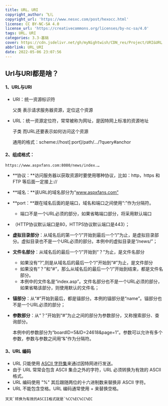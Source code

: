 ```yaml
---
title: URL、URI
copyright_author: 飞儿
copyright_url: 'https://www.nesxc.com/post/hexocc.html'
license: CC BY-NC-SA 4.0
license_url: 'https://creativecommons.org/licenses/by-nc-sa/4.0'
tags: URL、URI
categories: 3.3-基础
cover: https://cdn.jsdelivr.net/gh/myNightwish/CDN_res/Project/URI&URL.webp
abbrlink: URL_URI
date: 2022-05-06 23:07:56
---
```

## Url与URI都是啥？ ##

#### 1、URL与URI ####

* URI：统一资源标识符         

  父类        表示请求服务器资源，定位这个资源

* URL：统一资源定位符，常常被称为网址，是因特网上标准的资源地址

  子类       而URL还要表示如何访问这个资源

  通用的格式：scheme://host[:port]/path/…/?query#anchor

#### 2、组成格式： ####

```
https://www.aspxfans.com:8080/news/index.…
```

* **协议：**访问服务器以获取资源时要使用哪种协议，比如：http，https 和 FTP 等后面一定接上://

* **域名：**该URL的域名部分为“www.aspxfans.com”

* **port：**跟在域名后面的是端口，域名和端口之间使用“:”作为分隔符。

  * 端口不是一个URL必须的部分，如果省略端口部分，将采用默认端口

* （HTTP协议默认端口是80，HTTPS协议默认端口是443）；

* **虚拟目录部分**：从域名后的第一个“/”开始到最后一个“/”为止，是虚拟目录部分。虚拟目录也不是一个URL必须的部分。本例中的虚拟目录是“/news/”；

* **文件名部分**：从域名后的最后一个“/”开始到“？”为止，是文件名部分

  * 如果没有“?”,则是从域名后的最后一个“/”开始到“#”为止，是文件部分
  * 如果没有“？”和“#”，那么从域名后的最后一个“/”开始到结束，都是文件名部分。
  * 本例中的文件名是“index.asp”。文件名部分也不是一个URL必须的部分，如果省略该部分，则使用默认的文件名；

* **锚部分**：从“#”开始到最后，都是锚部分。本例的锚部分是“name”。锚部分也不是一个URL必须的部分；

* **参数部分**：从“？”开始到“#”为止之间的部分为参数部分，又称搜索部分、查询部分。

  本例中的参数部分为“boardID=5&ID=24618&page=1”。参数可以允许有多个参数，参数与参数之间用“&”作为分隔符。

#### 3、URL 编码 ####

* URL 只能使用 [ASCII 字符集](https://link.juejin.cn?target=https%3A%2F%2Fwww.w3school.com.cn%2Ftags%2Fhtml_ref_ascii.asp)来通过因特网进行发送。
* 由于 URL 常常会包含 ASCII 集合之外的字符，URL 必须转换为有效的 ASCII 格式。
* URL 编码使用 "%" 其后跟随两位的十六进制数来替换非 ASCII 字符。
* URL 不能包含空格。URL 编码通常使用 + 来替换空格。

```
天天`转换为有效的ASCII格式就是`%CC%EC%CC%EC
```